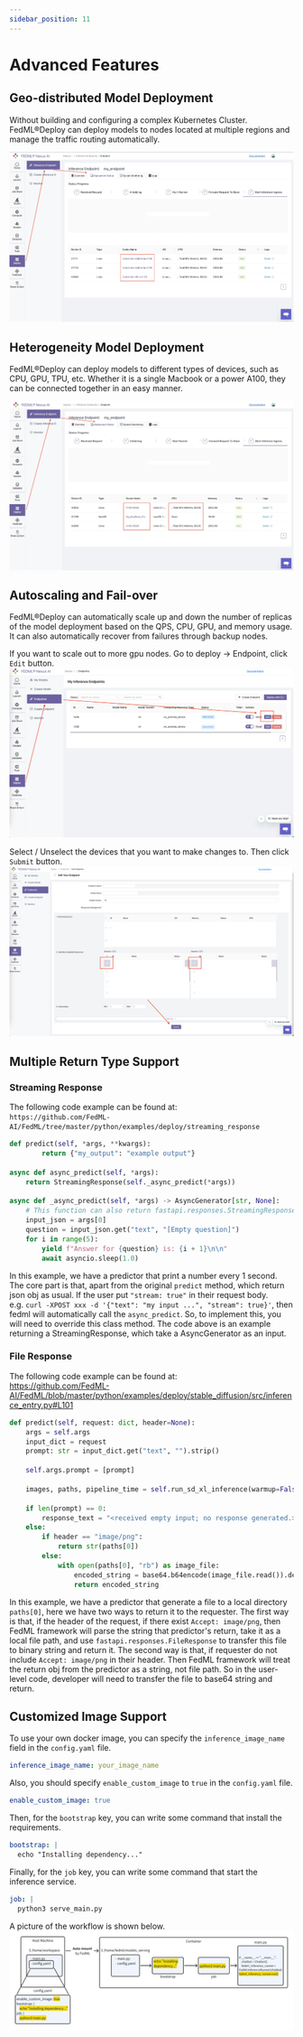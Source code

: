 ```yaml
---
sidebar_position: 11
---
```


# Advanced Features
## Geo-distributed Model Deployment
Without building and configuring a complex Kubernetes Cluster. FedML®Deploy can deploy models to nodes located
at multiple regions and manage the traffic routing automatically. 

![GeoDistributed.jpg](pics/GeoDistributed.jpg)

## Heterogeneity Model Deployment
FedML®Deploy can deploy models to different types of devices, such as CPU, GPU, TPU, etc. Whether it is a single
Macbook or a power A100, they can be connected together in an easy manner.


![Heterogeneity.jpg](pics/Heterogeneity.jpg)

## Autoscaling and Fail-over
FedML®Deploy can automatically scale up and down the number of replicas of the model deployment based on the QPS,
CPU, GPU, and memory usage. It can also automatically recover from failures through backup nodes.

If you want to scale out to more gpu nodes. Go to deploy -> Endpoint, click `Edit` button. 
![EditEndpoint.png](pics%2FEditEndpoint.png)

Select / Unselect the devices that you want to make changes to. Then click `Submit` button.
![ScaleButton.png](pics%2FScaleButton.png)

## Multiple Return Type Support
### Streaming Response
The following code example can be found at:  
`https://github.com/FedML-AI/FedML/tree/master/python/examples/deploy/streaming_response`  

```python
def predict(self, *args, **kwargs):
        return {"my_output": "example output"}

async def async_predict(self, *args):
    return StreamingResponse(self._async_predict(*args))

async def _async_predict(self, *args) -> AsyncGenerator[str, None]:
    # This function can also return fastapi.responses.StreamingResponse directly
    input_json = args[0]
    question = input_json.get("text", "[Empty question]")
    for i in range(5):
        yield f"Answer for {question} is: {i + 1}\n\n"
        await asyncio.sleep(1.0)
```

In this example, we have a predictor that print a number every 1 second. The core part is that, apart from the original
`predict` method, which return json obj as usual. If the user put `"stream: true"` in their request body.   
e.g. `curl -XPOST xxx -d '{"text": "my input ...", "stream": true}'`, then fedml will automatically call the
`async_predict`. So, to implement this, you will need to override this class method. The code above is an example 
returning a StreamingResponse, which take a AsyncGenerator as an input.

### File Response
The following code example can be found at:  
https://github.com/FedML-AI/FedML/blob/master/python/examples/deploy/stable_diffusion/src/inference_entry.py#L101

```python
def predict(self, request: dict, header=None):
    args = self.args
    input_dict = request
    prompt: str = input_dict.get("text", "").strip()

    self.args.prompt = [prompt]
    
    images, paths, pipeline_time = self.run_sd_xl_inference(warmup=False, verbose=args.verbose)
    
    if len(prompt) == 0:
        response_text = "<received empty input; no response generated.>"
    else:
        if header == "image/png":
            return str(paths[0])
        else:
            with open(paths[0], "rb") as image_file:
                encoded_string = base64.b64encode(image_file.read()).decode("utf-8")
                return encoded_string
```
In this example, we have a predictor that generate a file to a local directory `paths[0]`, here we have two ways to
return it to the requester. The first way is that, if the header of the request, if there exist `Accept: image/png`, 
then FedML framework will parse the string that predictor's return, take it as a local file path, and use 
`fastapi.responses.FileResponse` to transfer this file to binary string and return it. The second way is that, if 
requester do not include `Accept: image/png` in their header. Then FedML framework will treat the return obj from the 
predictor as a string, not file path. So in the user-level code, developer will need to transfer the file to base64 
string and return.

## Customized Image Support

To use your own docker image, you can specify the `inference_image_name` field in the `config.yaml` file.  

```yaml
inference_image_name: your_image_name
```

Also, you should specify `enable_custom_image` to `true` in the `config.yaml` file.  

```yaml
enable_custom_image: true
```

Then, for the `bootstrap` key, you can write some command that install the requirements.

```yaml
bootstrap: |
  echo "Installing dependency..."
```

Finally, for the `job` key, you can write some command that start the inference service.

```yaml
job: |
  python3 serve_main.py
```

A picture of the workflow is shown below.
![Customized_Docker_Image.png](pics/Customized_Docker_Image.png)

